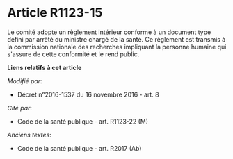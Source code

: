 # Article R1123-15

Le comité adopte un règlement intérieur conforme à un document type défini par arrêté du ministre chargé de la santé. Ce
règlement est transmis à la commission nationale des recherches impliquant la personne humaine qui s'assure de cette
conformité et le rend public.

**Liens relatifs à cet article**

_Modifié par_:

  - Décret n°2016-1537 du 16 novembre 2016 - art. 8

_Cité par_:

  - Code de la santé publique - art. R1123-22 (M)

_Anciens textes_:

  - Code de la santé publique - art. R2017 (Ab)
